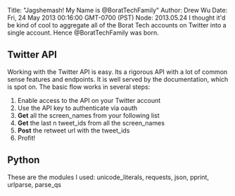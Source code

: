 Title: "Jagshemash! My Name is @BoratTechFamily"
Author: Drew Wu
Date: Fri, 24 May 2013 00:16:00 GMT-0700 (PST)
Node: 2013.05.24
I thought it'd be kind of cool to aggregate all of the Borat Tech accounts on Twitter into a single account. Hence @BoratTechFamily was born.

## Twitter API

Working with the Twitter API is easy. Its a rigorous API with a lot of common sense features and endpoints. It is well served by the documentation, which is spot on. The basic flow works in several steps:
1) Enable access to the API on your Twitter account
2) Use the API key to authenticate via oauth
3) <b>Get</b> all the screen_names from your following list
4) <b>Get</b> the last n tweet_ids from all the screen_names
5) <b>Post</b> the retweet url with the tweet_ids
6) Profit!

## Python

These are the modules I used:
  unicode_literals, requests, json, pprint, urlparse, parse_qs

